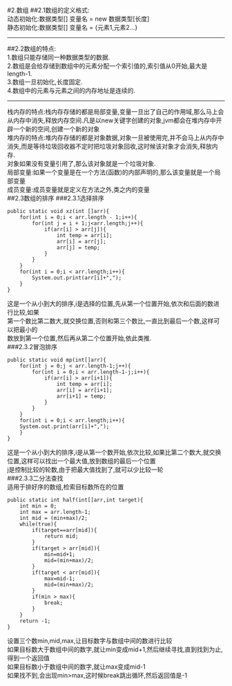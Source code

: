 #2.数组
##2.1数组的定义格式:  
动态初始化:数据类型[] 变量名 = new 数据类型[长度]  
静态初始化:数据类型[] 变量名 = {元素1,元素2...}  
***
##2.2数组的特点:  
1.数组只能存储同一种数据类型的数据.  
2.数组是会给存储到数组中的元素分配一个索引值的,索引值从0开始,最大是length-1.  
3.数组一旦初始化,长度固定.  
4.数组中的元素与元素之间的内存地址是连续的.  
***
栈内存的特点:栈内存存储的都是局部变量,变量一旦出了自己的作用域,那么马上会从内存中消失,释放内存空间.凡是以new关键字创建的对象,jvm都会在堆内存中开辟一个新的空间,创建一个新的对象  
堆内存的特点:堆内存存储的都是对象数据,对象一旦被使用完,并不会马上从内存中消失,而是等待垃圾回收器不定时把垃圾对象回收,这时候该对象才会消失,释放内存.  
对象如果没有变量引用了,那么该对象就是一个垃圾对象.  
局部变量:如果一个变量是在一个方法(函数)的内部声明的,那么该变量就是一个局部变量  
成员变量:成员变量就是定义在方法之外,类之内的变量  
##2.3数组的排序
###2.3.1选择排序  

    public static void xz(int []arr){
        for(int i = 0;i < arr.length - 1;i++){
            for(int j = i + 1;j<arr.length;j++){
                if(arr[i] > arr[j]){
                    int temp = arr[i];
                    arr[i] = arr[j];
                    arr[j] = temp;
                }
            }
        }
        for(int i = 0;i < arr.length;i++){
            System.out.print(arr[i]+",");
        }
    }
这是一个从小到大的排序,i是选择的位置,先从第一个位置开始,依次和后面的数进行比较,如果  
第一个数比第二数大,就交换位置,否则和第三个数比,一直比到最后一个数,这样可以把最小的  
数放到第一个位置,然后再从第二个位置开始,依此类推.  
###2.3.2冒泡排序  

    public static void mp(int[]arr){
        for(int j = 0;j < arr.length-1;j++){
            for(int i = 0;i < arr.length-1-j;i++){
                if(arr[i] > arr[i+1]){
                    int temp = arr[i];
                    arr[i] = arr[i+1];
                    arr[i+1] = temp;
                }
            }
        }
        for(int i = 0;i < arr.length;i++){
        System.out.print(arr[i]+",");
        }
    }
这是一个从小到大的排序,i是从第一个数开始,依次比较,如果比第二个数大,就交换位置,这样可以找出一个最大值,放到数组的最后一个位置  
j是控制比较的轮数,由于把最大值找到了,就可以少比较一轮  
###2.3.3二分法查找  
适用于排好序的数组,检索目标数所在的位置  

    public static int half(int[]arr,int target){
        int min = 0;
        int max = arr.length-1;
        int mid = (min+max)/2;
        while(true){
            if(target==arr[mid]){
                return mid;
            }
            if(target > arr[mid]){
                min=mid+1;
                mid=(min+max)/2;
            }
            if(target < arr[mid]){
                max=mid-1;
                mid=(min+max)/2;
            }
            if(min > max){
                break;
            }
        }
        return -1;
    }
设置三个数min,mid,max,让目标数字与数组中间的数进行比较  
如果目标数大于数组中间的数字,就让min变成mid+1,然后继续寻找,直到找到为止,得到一个返回值  
如果目标数小于数组中间的数字,就让max变成mid-1  
如果找不到,会出现min>max,这时候break跳出循环,然后返回值是-1  


  
